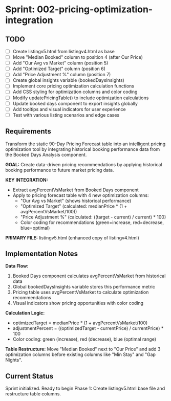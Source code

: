 # Sprint: 002-pricing-optimization-integration

## TODO
- [ ] Create listingv5.html from listingv4.html as base
- [ ] Move "Median Booked" column to position 4 (after Our Price)
- [ ] Add "Our Avg vs Market" column (position 5)
- [ ] Add "Optimized Target" column (position 6)  
- [ ] Add "Price Adjustment %" column (position 7)
- [ ] Create global insights variable (bookedDaysInsights)
- [ ] Implement core pricing optimization calculation functions
- [ ] Add CSS styling for optimization columns and color coding
- [ ] Modify updatePricingTable() to include optimization calculations
- [ ] Update booked days component to export insights globally
- [ ] Add tooltips and visual indicators for user experience
- [ ] Test with various listing scenarios and edge cases

## Requirements

Transform the static 90-Day Pricing Forecast table into an intelligent pricing optimization tool by integrating historical booking performance data from the Booked Days Analysis component.

**GOAL:** Create data-driven pricing recommendations by applying historical booking performance to future market pricing data.

**KEY INTEGRATION:** 
- Extract avgPercentVsMarket from Booked Days component
- Apply to pricing forecast table with 4 new optimization columns:
  - "Our Avg vs Market" (shows historical performance)
  - "Optimized Target" (calculated: medianPrice * (1 + avgPercentVsMarket/100))
  - "Price Adjustment %" (calculated: ((target - current) / current) * 100)
  - Color coding for recommendations (green=increase, red=decrease, blue=optimal)

**PRIMARY FILE:** listingv5.html (enhanced copy of listingv4.html)

## Implementation Notes

**Data Flow:**
1. Booked Days component calculates avgPercentVsMarket from historical data
2. Global bookedDaysInsights variable stores this performance metric
3. Pricing table uses avgPercentVsMarket to calculate optimization recommendations
4. Visual indicators show pricing opportunities with color coding

**Calculation Logic:**
- optimizedTarget = medianPrice * (1 + avgPercentVsMarket/100)
- adjustmentPercent = ((optimizedTarget - currentPrice) / currentPrice) * 100
- Color coding: green (increase), red (decrease), blue (optimal range)

**Table Restructure:**
Move "Median Booked" next to "Our Price" and add 3 optimization columns before existing columns like "Min Stay" and "Gap Nights".

## Current Status
Sprint initialized. Ready to begin Phase 1: Create listingv5.html base file and restructure table columns.